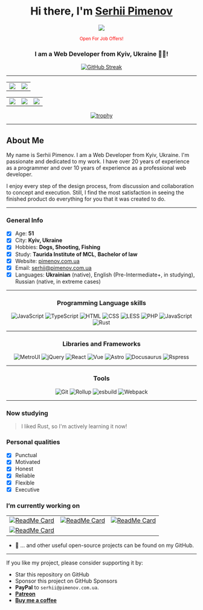 <h1 align="center"> 
  Hi there, I'm <a href="https://pimenov.com.ua" target="_blank">Serhii Pimenov</a>
</h1>
<div align="center">

  ![](https://komarev.com/ghpvc/?username=olton)
  
  <div><small align="center" style="color: red">Open For Job Offers!</small></div>

</div>  
<h3 align="center">I am a Web Developer from Kyiv, Ukraine 💙💛!</h3>

<div align="center">
  <a href="https://git.io/streak-stats"><img src="https://github-readme-streak-stats.herokuapp.com?user=olton&theme=tokyonight&short_numbers=true" alt="GitHub Streak" /></a> 
</div>

---

| | |
| :--: | :--: |
| ![](http://github-profile-summary-cards.vercel.app/api/cards/profile-details?username=olton&theme=tokyonight) | ![](http://github-profile-summary-cards.vercel.app/api/cards/productive-time?username=olton&theme=tokyonight&utcOffset=8) |

| | | |
| :--: | :--: | :--: |
| ![](http://github-profile-summary-cards.vercel.app/api/cards/stats?username=olton&theme=tokyonight) | ![](http://github-profile-summary-cards.vercel.app/api/cards/repos-per-language?username=olton&theme=tokyonight) | ![](http://github-profile-summary-cards.vercel.app/api/cards/most-commit-language?username=olton&theme=tokyonight) |

<div align="center">

[![trophy](https://github-profile-trophy.vercel.app/?username=olton&column=6&theme=onedark&margin-w=2)](https://github.com/ryo-ma/github-profile-trophy)

</div>

---

## About Me

My name is Serhii Pimenov. I am a Web Developer from Kyiv, Ukraine. I'm passionate and dedicated to my work. 
I have over 20 years of experience as a programmer and over 10 years of experience as a professional web developer. 

I enjoy every step of the design process, from discussion and collaboration to concept and execution. 
Still, I find the most satisfaction in seeing the finished product do everything for you that it was created to do. 

---

### General Info
- [x] Age: **51**
- [x] City: **Kyiv, Ukraine**
- [x] Hobbies: **Dogs, Shooting, Fishing**
- [x] Study: **Taurida Institute of MCL**, **Bachelor of law**
- [x] Website: [pimenov.com.ua](https://pimenov.com.ua)
- [x] Email: [serhii@pimenov.com.ua](mailto:serhii@pimenov.com.ua)
- [x] Languages: **Ukrainian** (native), English (Pre-Intermediate+, in studying), Russian (native, in extreme cases) 

---

<div align="center">

### Programming Language skills

![JavaScript](https://img.shields.io/badge/JavaScript-100-F7DF1E)
![TypeScript](https://img.shields.io/badge/TypeScript-F7DF1E)
![HTML](https://img.shields.io/badge/HTML-F7DF1E)
![CSS](https://img.shields.io/badge/CSS-F7DF1E)
![LESS](https://img.shields.io/badge/Less-F7DF1E)
![PHP](https://img.shields.io/badge/PHP-F7DF1E)
![JavaScript](https://img.shields.io/badge/SQL-F7DF1E)
![Rust](https://img.shields.io/badge/Rust-F7DF1E)

</div>

---

<div align="center">

### Libraries and Frameworks

![MetroUI](https://img.shields.io/badge/Metro%20UI-8A2BE2)
![jQuery](https://img.shields.io/badge/JQuery-8A2BE2)
![React](https://img.shields.io/badge/React-8A2BE2)
![Vue](https://img.shields.io/badge/Vue-8A2BE2)
![Astro](https://img.shields.io/badge/Astro-8A2BE2)
![Docusaurus](https://img.shields.io/badge/Docusaurus-8A2BE2)
![Rspress](https://img.shields.io/badge/RSpress-8A2BE2)


</div>

---

<div align="center">

### Tools

![Git](https://img.shields.io/badge/Git%20GitHub-8A2BE2)
![Rollup](https://img.shields.io/badge/Rollup-8A2BE2)
![esbuild](https://img.shields.io/badge/esbuild-8A2BE2)
![Webpack](https://img.shields.io/badge/Webpack-8A2BE2)

</div>

---

### Now studying

> I liked Rust, so I'm actively learning it now!

### Personal qualities

- [x] Punctual
- [x] Motivated
- [x] Honest
- [x] Reliable
- [x] Flexible
- [x] Executive

### I’m currently working on

| | | |
| :--: | :--: | :--: |
| [![ReadMe Card](https://github-readme-stats.vercel.app/api/pin/?username=olton&repo=Metro-UI-CSS&description_lines_count=1&theme=tokyonight)](https://github.com/olton/Metro-UI-CSS) | [![ReadMe Card](https://github-readme-stats.vercel.app/api/pin/?username=olton&repo=latte&description_lines_count=1&theme=tokyonight)](https://github.com/olton/latte) | [![ReadMe Card](https://github-readme-stats.vercel.app/api/pin/?username=olton&repo=minataur2&description_lines_count=1&theme=tokyonight)](https://github.com/olton/minataur2) | [![ReadMe Card](https://github-readme-stats.vercel.app/api/pin/?username=olton&repo=terminal&description_lines_count=1&theme=tokyonight)](https://github.com/olton/terminal) |
| [![ReadMe Card](https://github-readme-stats.vercel.app/api/pin/?username=olton&repo=progress&description_lines_count=1&theme=tokyonight)](https://github.com/olton/progress) | | |

- 🔭 ... and other useful open-source projects can be found on my GitHub.

---

If you like my project, please consider supporting it by:

+ Star this repository on GitHub
+ Sponsor this project on GitHub Sponsors
+ **PayPal** to `serhii@pimenov.com.ua`.
+ [**Patreon**](https://www.patreon.com/metroui)
+ [**Buy me a coffee**](https://buymeacoffee.com/pimenov)


